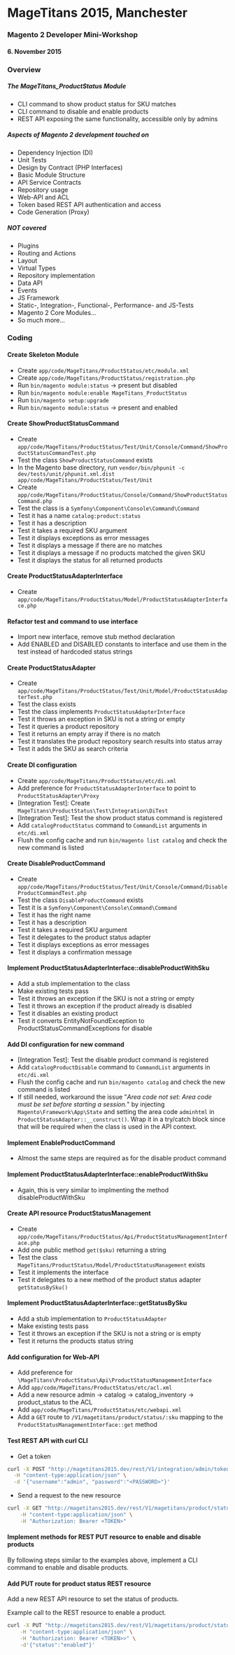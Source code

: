 # MageTitans 2015, Manchester
### Magento 2 Developer Mini-Workshop

#### 6. November 2015

### Overview

##### The MageTitans_ProductStatus Module

* CLI command to show product status for SKU matches
* CLI command to disable and enable products
* REST API exposing the same functionality, accessible only by admins
  
##### Aspects of Magento 2 development touched on

* Dependency Injection (DI)
* Unit Tests
* Design by Contract (PHP Interfaces)
* Basic Module Structure
* API Service Contracts
* Repository usage
* Web-API and ACL
* Token based REST API authentication and access
* Code Generation (Proxy)

##### NOT covered

* Plugins
* Routing and Actions
* Layout
* Virtual Types
* Repository implementation
* Data API
* Events
* JS Framework
* Static-, Integration-, Functional-, Performance- and JS-Tests 
* Magento 2 Core Modules...
* So much more...

### Coding

#### Create Skeleton Module

* Create `app/code/MageTitans/ProductStatus/etc/module.xml`
* Create `app/code/MageTitans/ProductStatus/registration.php`
* Run `bin/magento module:status` -> present but disabled
* Run `bin/magento module:enable MageTitans_ProductStatus`
* Run `bin/magento setup:upgrade`
* Run `bin/magento module:status` -> present and enabled

#### Create ShowProductStatusCommand

* Create `app/code/MageTitans/ProductStatus/Test/Unit/Console/Command/ShowProductStatusCommandTest.php`
* Test the class `ShowProductStatusCommand` exists
* In the Magento base directory, run `vendor/bin/phpunit -c dev/tests/unit/phpunit.xml.dist app/code/MageTitans/ProductStatus/Test/Unit`
* Create `app/code/MageTitans/ProductStatus/Console/Command/ShowProductStatusCommand.php`
* Test the class is a `Symfony\Component\Console\Command\Command`
* Test it has a name `catalog:product:status`
* Test it has a description
* Test it takes a required SKU argument
* Test it displays exceptions as error messages
* Test it displays a message if there are no matches
* Test it displays a message if no products matched the given SKU
* Test it displays the status for all returned products

#### Create ProductStatusAdapterInterface

* Create `app/code/MageTitans/ProductStatus/Model/ProductStatusAdapterInterface.php`

#### Refactor test and command to use interface

* Import new interface, remove stub method declaration
* Add ENABLED and DISABLED constants to interface and use them in the test instead of hardcoded status strings

#### Create ProductStatusAdapter

* Create `app/code/MageTitans/ProductStatus/Test/Unit/Model/ProductStatusAdapterTest.php`
* Test the class exists
* Test the class implements `ProductStatusAdapterInterface`
* Test it throws an exception in SKU is not a string or empty
* Test it queries a product repository
* Test it returns an empty array if there is no match
* Test it translates the product repository search results into status array
* Test it adds the SKU as search criteria

#### Create DI configuration

* Create `app/code/MageTitans/ProductStatus/etc/di.xml`
* Add preference for `ProductStatusAdapterInterface` to point to `ProductStatusAdapter\Proxy`
* [Integration Test]: Create `MageTitans\ProductStatus\Test\Integration\DiTest`
* [Integration Test]: Test the show product status command is registered
* Add `catalogProductStatus` command to `CommandList` arguments in `etc/di.xml`
* Flush the config cache and run `bin/magento list catalog` and check the new command is listed

#### Create DisableProductCommand

* Create `app/code/MageTitans/ProductStatus/Test/Unit/Console/Command/DisableProductCommandTest.php`
* Test the class `DisableProductCommand` exists
* Test it is a `Symfony\Component\Console\Command\Command`
* Test it has the right name
* Test it has a description
* Test it takes a required SKU argument
* Test it delegates to the product status adapter
* Test it displays exceptions as error messages
* Test it displays a confirmation message

#### Implement ProductStatusAdapterInterface::disableProductWithSku

* Add a stub implementation to the class
* Make existing tests pass
* Test it throws an exception if the SKU is not a string or empty
* Test it throws an exception if the product already is disabled
* Test it disables an existing product
* Test it converts EntityNotFoundException to ProductStatusCommandExceptions for disable

#### Add DI configuration for new command

* [Integration Test]: Test the disable product command is registered
* Add `catalogProductDisable` command to `CommandList` arguments in `etc/di.xml`
* Flush the config cache and run `bin/magento catalog` and check the new command is listed
* If still needed, workaround the issue "*Area code not set: Area code must be set before starting a session.*" by injecting `Magento\Framework\App\State` and setting the area code `adminhtml` in `ProductStatusAdapter::__construct()`. Wrap it in a try/catch block since that will be required when the class is used in the API context.

#### Implement EnableProductCommand

* Almost the same steps are required as for the disable product command

#### Implement ProductStatusAdapterInterface::enableProductWithSku

* Again, this is very similar to implmenting the method disableProductWithSku

#### Create API resource ProductStatusManagement

* Create `app/code/MageTitans/ProductStatus/Api/ProductStatusManagementInterface.php`
* Add one public method `get($sku)` returning a string
* Test the class `MageTitans/ProductStatus/Model/ProductStatusManagement` exists
* Test it implements the interface
* Test it delegates to a new method of the product status adapter `getStatusBySku()`

#### Implement ProductStatusAdapterInterface::getStatusBySku

* Add a stub implementation to `ProductStatusAdapter`
* Make existing tests pass
* Test it throws an exception if the SKU is not a string or is empty
* Test it returns the products status string

#### Add configuration for Web-API

* Add preference for `\MageTitans\ProductStatus\Api\ProductStatusManagementInterface`
* Add `app/code/MageTitans/ProductStatus/etc/acl.xml`
* Add a new resource admin -> catalog -> catalog_inventory -> product_status to the ACL
* Add `app/code/MageTitans/ProductStatus/etc/webapi.xml`
* Add a `GET` route to `/V1/magetitans/product/status/:sku` mapping to the `ProductStatusManagementInterface::get` method

#### Test REST API with curl CLI

* Get a token

```bash
curl -X POST "http://magetitans2015.dev/rest/V1/integration/admin/token" \
  -H "content-type:application/json" \
  -d '{"username":"admin", "password":"<PASSWORD>"}'
```
* Send a request to the new resource

```bash
curl -X GET "http://magetitans2015.dev/rest/V1/magetitans/product/status/<SKU>" \
    -H "content-type:application/json" \
    -H "Authorization: Bearer <TOKEN>"
```

#### Implement methods for REST PUT resource to enable and disable products

By following steps similar to the examples above, implement a CLI command to enable and disable products.

#### Add PUT route for product status REST resource

Add a new REST API resource to set the status of products.

Example call to the REST resource to enable a product.

```bash
curl -X PUT "http://magetitans2015.dev/rest/V1/magetitans/product/status/<SKU>>" \
    -H "content-type:application/json" \
    -H "Authorization: Bearer <TOKEN>>" \
    -d'{"status":"enabled"}'
```
